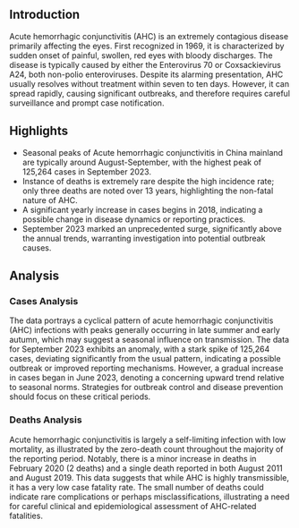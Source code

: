 ## Introduction

Acute hemorrhagic conjunctivitis (AHC) is an extremely contagious disease primarily affecting the eyes. First recognized in 1969, it is characterized by sudden onset of painful, swollen, red eyes with bloody discharges. The disease is typically caused by either the Enterovirus 70 or Coxsackievirus A24, both non-polio enteroviruses. Despite its alarming presentation, AHC usually resolves without treatment within seven to ten days. However, it can spread rapidly, causing significant outbreaks, and therefore requires careful surveillance and prompt case notification.
## Highlights

- Seasonal peaks of Acute hemorrhagic conjunctivitis in China mainland are typically around August-September, with the highest peak of 125,264 cases in September 2023. <br/>
- Instance of deaths is extremely rare despite the high incidence rate; only three deaths are noted over 13 years, highlighting the non-fatal nature of AHC. <br/>
- A significant yearly increase in cases begins in 2018, indicating a possible change in disease dynamics or reporting practices. <br/>
- September 2023 marked an unprecedented surge, significantly above the annual trends, warranting investigation into potential outbreak causes. <br/>
## Analysis

### Cases Analysis
The data portrays a cyclical pattern of acute hemorrhagic conjunctivitis (AHC) infections with peaks generally occurring in late summer and early autumn, which may suggest a seasonal influence on transmission. The data for September 2023 exhibits an anomaly, with a stark spike of 125,264 cases, deviating significantly from the usual pattern, indicating a possible outbreak or improved reporting mechanisms. However, a gradual increase in cases began in June 2023, denoting a concerning upward trend relative to seasonal norms. Strategies for outbreak control and disease prevention should focus on these critical periods.

### Deaths Analysis
Acute hemorrhagic conjunctivitis is largely a self-limiting infection with low mortality, as illustrated by the zero-death count throughout the majority of the reporting period. Notably, there is a minor increase in deaths in February 2020 (2 deaths) and a single death reported in both August 2011 and August 2019. This data suggests that while AHC is highly transmissible, it has a very low case fatality rate. The small number of deaths could indicate rare complications or perhaps misclassifications, illustrating a need for careful clinical and epidemiological assessment of AHC-related fatalities.
